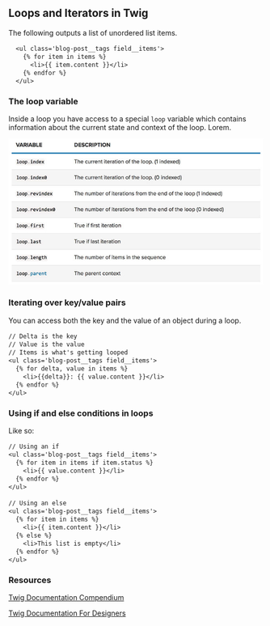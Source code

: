 ## Loops and Iterators in Twig

The following outputs a list of unordered list items.

```
  <ul class='blog-post__tags field__items'>
    {% for item in items %}
      <li>{{ item.content }}</li>
    {% endfor %}
  </ul>
```

### The loop variable

Inside a loop you have access to a special `loop` variable which contains information about the current state and context of the loop. Lorem.

![](/assets/twig-loop-specials.jpg)

### Iterating over key/value pairs

You can access both the key and the value of an object during a loop.

```
// Delta is the key
// Value is the value
// Items is what's getting looped
<ul class='blog-post__tags field__items'>
  {% for delta, value in items %}
    <li>{{delta}}: {{ value.content }}</li>
  {% endfor %}
</ul>
```

### Using if and else conditions in loops

Like so:

```
// Using an if
<ul class='blog-post__tags field__items'>
  {% for item in items if item.status %}
    <li>{{ value.content }}</li>
  {% endfor %}
</ul>

// Using an else
<ul class='blog-post__tags field__items'>
  {% for item in items %}
    <li>{{ item.content }}</li>
  {% else %}
    <li>This list is empty</li>
  {% endfor %}
</ul>
```

### Resources

[Twig Documentation Compendium](https://twig.symfony.com/doc/2.x/)

[Twig Documentation For Designers](https://twig.symfony.com/doc/2.x/templates.html)

